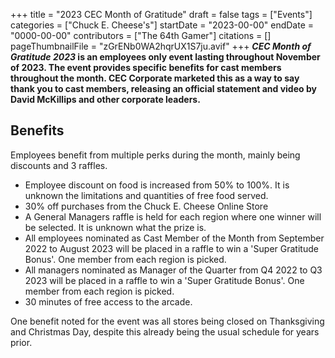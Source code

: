 +++
title = "2023 CEC Month of Gratitude"
draft = false
tags = ["Events"]
categories = ["Chuck E. Cheese's"]
startDate = "2023-00-00"
endDate = "0000-00-00"
contributors = ["The 64th Gamer"]
citations = []
pageThumbnailFile = "zGrENb0WA2hqrUX1S7ju.avif"
+++
***CEC Month of Gratitude 2023* is an employees only event lasting throughout November of 2023.
The event provides specific benefits for cast members throughout the month. CEC Corporate marketed this as a way to say thank you to cast members, releasing an official statement and video by David McKillips and other corporate leaders.**

## Benefits

Employees benefit from multiple perks during the month, mainly being discounts and 3 raffles.

- Employee discount on food is increased from 50% to 100%. It is unknown the limitations and quantities of free food served.
- 30% off purchases from the Chuck E. Cheese Online Store
- A General Managers raffle is held for each region where one winner will be selected. It is unknown what the prize is.
- All employees nominated as Cast Member of the Month from September 2022 to August 2023 will be placed in a raffle to win a 'Super Gratitude Bonus'. One member from each region is picked.
- All managers nominated as Manager of the Quarter from Q4 2022 to Q3 2023 will be placed in a raffle to win a 'Super Gratitude Bonus'. One member from each region is picked.
- 30 minutes of free access to the arcade.

One benefit noted for the event was all stores being closed on Thanksgiving and Christmas Day, despite this already being the usual schedule for years prior.
